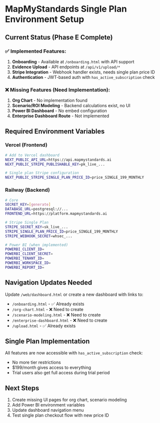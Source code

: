 # MapMyStandards Single Plan Environment Setup

## Current Status (Phase E Complete)

### ✅ Implemented Features:
1. **Onboarding** - Available at `/onboarding.html` with API support
2. **Evidence Upload** - API endpoints at `/api/v1/upload/*`
3. **Stripe Integration** - Webhook handler exists, needs single plan price ID
4. **Authentication** - JWT-based auth with `has_active_subscription` check

### ❌ Missing Features (Need Implementation):
1. **Org Chart** - No implementation found
2. **Scenario/ROI Modeling** - Backend calculations exist, no UI
3. **Power BI Dashboard** - No embed configuration
4. **Enterprise Dashboard Route** - Not implemented

## Required Environment Variables

### Vercel (Frontend)
```bash
# Add to Vercel dashboard
NEXT_PUBLIC_API_URL=https://api.mapmystandards.ai
NEXT_PUBLIC_STRIPE_PUBLISHABLE_KEY=pk_live_...

# Single plan Stripe configuration
NEXT_PUBLIC_STRIPE_SINGLE_PLAN_PRICE_ID=price_SINGLE_199_MONTHLY
```

### Railway (Backend)
```bash
# Core
SECRET_KEY=[generate]
DATABASE_URL=postgresql://...
FRONTEND_URL=https://platform.mapmystandards.ai

# Stripe Single Plan
STRIPE_SECRET_KEY=sk_live_...
STRIPE_SINGLE_PLAN_PRICE_ID=price_SINGLE_199_MONTHLY
STRIPE_WEBHOOK_SECRET=whsec_...

# Power BI (when implemented)
POWERBI_CLIENT_ID=
POWERBI_CLIENT_SECRET=
POWERBI_TENANT_ID=
POWERBI_WORKSPACE_ID=
POWERBI_REPORT_ID=
```

## Navigation Updates Needed

Update `/web/dashboard.html` or create a new dashboard with links to:
- `/onboarding.html` - ✅ Already exists
- `/org-chart.html` - ❌ Need to create
- `/scenario-modeling.html` - ❌ Need to create  
- `/enterprise-dashboard.html` - ❌ Need to create
- `/upload.html` - ✅ Already exists

## Single Plan Implementation

All features are now accessible with `has_active_subscription` check:
- No more tier restrictions
- $199/month gives access to everything
- Trial users also get full access during trial period

## Next Steps

1. Create missing UI pages for org chart, scenario modeling
2. Add Power BI environment variables
3. Update dashboard navigation menu
4. Test single plan checkout flow with new price ID
